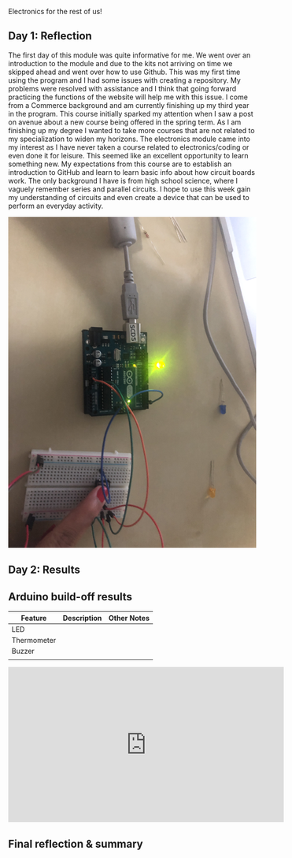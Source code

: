 Electronics for the rest of us!

## Day 1: Reflection


The first day of this module was quite informative for me. We went over an introduction to the module and due to the kits not arriving on time we skipped ahead and went over how to use Github. This was my first time using the program and I had some issues with creating a repository. My problems were resolved with assistance and I think that going forward practicing  the functions of the website will help me with this issue.  I come from a Commerce background  and am currently finishing up my third year in the program. This course initially sparked my attention when I saw a post on avenue about a new course being offered in the spring term. As I am finishing up my degree I wanted to take more courses that are not related to my specialization to widen my horizons. The electronics module came into my interest as I have never taken a course related to electronics/coding or even done it for leisure. This seemed like an excellent opportunity to learn something new. My expectations from this course are to establish an introduction to GitHub and learn to learn basic info about how circuit boards work. The only background I have is from high school science, where I vaguely remember series and parallel circuits. I hope to use this week gain my understanding of circuits and even create a device that can be used to perform an everyday activity. 
>


<!--
Inserting an image takes the form: 
![image alt text](url/to/photo "Logo Title Text")
See the following webpage for more information: https://github.com/adam-p/markdown-here/wiki/Markdown-Cheatsheet#images
Replace the elements below to insert your picture.
--> 
![LED Example](IMG_6017.JPG)

## Day 2: Results
<!--
Upload your fully-commented Arduino sketch from your final Day 2 build task--a thermometer connected to an RDB LED--into your GitHub repository.
Provide a short (~150 words) summary of your work on this circuit:
- How does your device work?
- What was challenging? 
- What worked? What didn't? 
- Be sure to link to your code (in your GitHub repository) in the text of your response.
-->

## Arduino build-off results
<!--
Upload your fully-commented Arduino sketch from the final product of your Arduino build-off into the top-level of your module GitHub repository.
In ~300 words, provide a final device description and product pitch: 
- What does it do? Use a table (created in markdown) to list and describe the features. You can use the template provided below. 
- Describe briefly how it works.
- How could it be used in everyday life (or maybe just in rare cases)? 
- Be sure to link to your code (in your GitHub repository) in the text of your response.
- Include a snippet of code using the ``` ``` characters to display the code properly. 
Finally, record a short (30 second) video of a 'product pitch' for your device. 
- Upload the video to Youtube, and use the sample code below to embed your video.
-->


<!--
Below is a general markdown table template. 
You can find more information at these links: 
- https://github.com/adam-p/markdown-here/wiki/Markdown-Cheatsheet#tables

-->
| Feature | Description | Other Notes |
|---------|-------------|-------------|
| LED        |             |             |
| Thermometer        |             |             |
|  Buzzer       |             |             |
|         |             |             |


<!--
Below is an example of embedding a YouTube video in a markdown document for use in GitHub pages. 
Note that this video won't show when previewing the document in GitHub--it only works on the GitHub pages webpage. 
- Once your YouTube video is uploaded, right click and select ```<> Copy embed code```. 
- You can paste this code directly into your markdown document. 
- Note that you may want to adjust the width and height parameters to make it fit well in your webpage
-->

<iframe width="560" height="315" src="https://www.youtube.com/embed/u_WYz5-PUeE" frameborder="0" allow="accelerometer; autoplay; encrypted-media; gyroscope; picture-in-picture" allowfullscreen></iframe> 



## Final reflection & summary
<!--
In ~300 words:
- Summarize your experience in this module. What you learned, what you liked, what you found challenging.
- Reflect upon your learning and its relevance in your life.
-->
